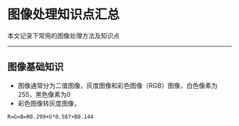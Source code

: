 # 图像处理知识点汇总
本文记录下常用的图像处理方法及知识点
***
## 图像基础知识
- 图像通常分为二值图像，灰度图像和彩色图像（RGB）图像，白色像素为255，黑色像素为0
- 彩色图像转灰度图像，
```language
R=G=B=R0.299+G*0.587+B0.144
```
